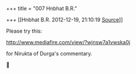 +++
title = "007 Hnbhat B.R."

+++
[[Hnbhat B.R.	2012-12-19, 21:10:19 [Source](https://groups.google.com/g/bvparishat/c/ZJ-thFWaKiU)]]



Please try this:

  

<http://www.mediafire.com/view/?wjnsw7a1vwska0j>  

  

for Nirukta of Durga's commentary.

  

  



